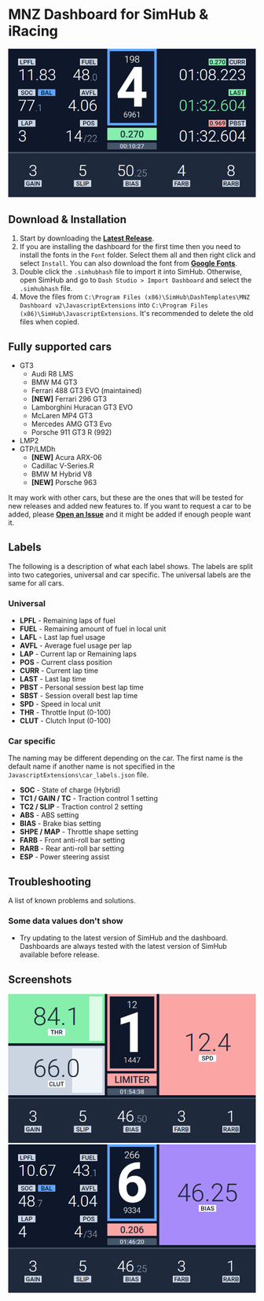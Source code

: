 # MNZ Dashboard for SimHub & iRacing

![MNZ Dashboard](Screenshots/mnz-v2.0.0-beta.2_screenshot-1.png "MNZ Dashboard")

## Download & Installation
1. Start by downloading the [**Latest Release**](https://github.com/simo026q/mnz-dashboard/releases).
2. If you are installing the dashboard for the first time then you need to install the fonts in the `Font` folder. Select them all and then right click and select `Install`. You can also download the font from [**Google Fonts**](https://fonts.google.com/specimen/Roboto).
3. Double click the `.simhubhash` file to import it into SimHub. Otherwise, open SimHub and go to `Dash Studio > Import Dashboard` and select the `.simhubhash` file.
4. Move the files from `C:\Program Files (x86)\SimHub\DashTemplates\MNZ Dashboard v2\JavascriptExtensions` into `C:\Program Files (x86)\SimHub\JavascriptExtensions`. It's recommended to delete the old files when copied.

## Fully supported cars

- GT3
  - Audi R8 LMS
  - BMW M4 GT3
  - Ferrari 488 GT3 EVO (maintained)
  - **[NEW]** Ferrari 296 GT3
  - Lamborghini Huracan GT3 EVO
  - McLaren MP4 GT3
  - Mercedes AMG GT3 Evo
  - Porsche 911 GT3 R (992)
- LMP2
- GTP/LMDh
  - **[NEW]** Acura ARX-06
  - Cadillac V-Series.R
  - BMW M Hybrid V8
  - **[NEW]** Porsche 963

It may work with other cars, but these are the ones that will be tested for new releases and added new features to. If you want to request a car to be added, please [**Open an Issue**](https://github.com/simo026q/mnz-dashboard/issues/new) and it might be added if enough people want it.

## Labels

The following is a description of what each label shows. The labels are split into two categories, universal and car specific. The universal labels are the same for all cars.

### Universal

- **LPFL** - Remaining laps of fuel
- **FUEL** - Remaining amount of fuel in local unit
- **LAFL** - Last lap fuel usage
- **AVFL** - Average fuel usage per lap
- **LAP** - Current lap or Remaining laps
- **POS** - Current class position
- **CURR** - Current lap time
- **LAST** - Last lap time
- **PBST** - Personal session best lap time
- **SBST** - Session overall best lap time
- **SPD** - Speed in local unit
- **THR** - Throttle Input (0-100)
- **CLUT** - Clutch Input (0-100)

### Car specific

The naming may be different depending on the car. The first name is the default name if another name is not specified in the `JavascriptExtensions\car_labels.json` file.

- **SOC** - State of charge (Hybrid)
- **TC1 / GAIN / TC** - Traction control 1 setting
- **TC2 / SLIP** - Traction control 2 setting
- **ABS** - ABS setting
- **BIAS** - Brake bias setting
- **SHPE / MAP** - Throttle shape setting
- **FARB** - Front anti-roll bar setting
- **RARB** - Rear anti-roll bar setting
- **ESP** - Power steering assist

## Troubleshooting

A list of known problems and solutions.

### Some data values don't show
- Try updating to the latest version of SimHub and the dashboard. Dashboards are always tested with the latest version of SimHub available before release.

## Screenshots

![MNZ Dashboard](Screenshots/mnz-v2.0.0-beta.2_screenshot-2.png "MNZ Dashboard")
![MNZ Dashboard](Screenshots/mnz-v2.0.0-beta.2_screenshot-3.png "MNZ Dashboard")
